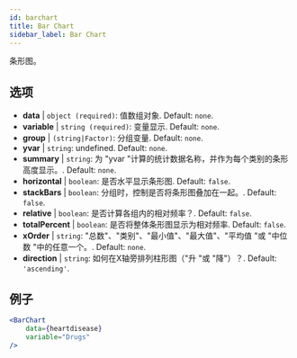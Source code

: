 ```yaml
---
id: barchart
title: Bar Chart
sidebar_label: Bar Chart
---
```


条形图。

## 选项

* __data__ | `object (required)`: 值数组对象. Default: `none`.
* __variable__ | `string (required)`: 变量显示. Default: `none`.
* __group__ | `(string|Factor)`: 分组变量. Default: `none`.
* __yvar__ | `string`: undefined. Default: `none`.
* __summary__ | `string`: 为 "yvar "计算的统计数据名称，并作为每个类别的条形高度显示。. Default: `none`.
* __horizontal__ | `boolean`: 是否水平显示条形图. Default: `false`.
* __stackBars__ | `boolean`: 分组时，控制是否将条形图叠加在一起。. Default: `false`.
* __relative__ | `boolean`: 是否计算各组内的相对频率？. Default: `false`.
* __totalPercent__ | `boolean`: 是否将整体条形图显示为相对频率. Default: `false`.
* __xOrder__ | `string`: "总数"、"类别"、"最小值"、"最大值"、"平均值 "或 "中位数 "中的任意一个。. Default: `none`.
* __direction__ | `string`: 如何在X轴旁排列柱形图（"升 "或 "降"）？. Default: `'ascending'`.


## 例子

```jsx live
<BarChart 
    data={heartdisease} 
    variable="Drugs"
/>
```

